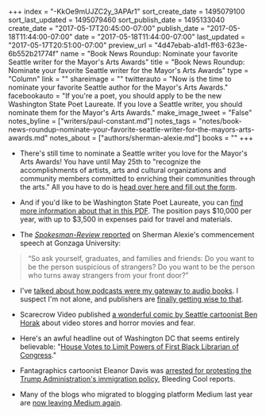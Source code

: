 +++
index = "-KkOe9mUJZC2y_3APAr1"
sort_create_date = 1495079100
sort_last_updated = 1495079460
sort_publish_date = 1495133040
create_date = "2017-05-17T20:45:00-07:00"
publish_date = "2017-05-18T11:44:00-07:00"
date = "2017-05-18T11:44:00-07:00"
last_updated = "2017-05-17T20:51:00-07:00"
preview_url = "4d47ebab-a1d1-ff63-623e-6b552b21774f"
name = "Book News Roundup: Nominate your favorite Seattle writer for the Mayor's Arts Awards"
title = "Book News Roundup: Nominate your favorite Seattle writer for the Mayor's Arts Awards"
type = "Column"
link = ""
shareimage = ""
twitterauto = "Now is the time to nominate your favorite Seattle author for the Mayor's Arts Awards."
facebookauto = "If you're a poet, you should apply to be the new Washington State Poet Laureate. If you love a Seattle writer, you should nominate them for the Mayor's Arts Awards."
make_image_tweet = "False"
notes_byline = ["writers/paul-constant.md"]
notes_tags = "notes/book-news-roundup-nominate-your-favorite-seattle-writer-for-the-mayors-arts-awards.md"
notes_about = ["authors/sherman-alexie.md"]
books = ""
+++
* There's still time to nominate a Seattle writer you love for the Mayor's Arts Awards! You have until May 25th to "recognize the accomplishments of artists, arts and cultural organizations and community members committed to enriching their communities through the arts." All you have to do is [head over here and fill out the form](https://www.surveymonkey.com/r/7BJVQWJ).

* And if you'd like to be Washington State Poet Laureate, you can [find more information about that in this PDF](https://www.humanities.org/wp-content/uploads/2017/05/PL-Application-2017.pdf). The position pays $10,000 per year, with up to $3,500 in expenses paid for travel and materials.

* The [*Spokesman-Review* reported](http://www.spokesman.com/stories/2017/may/14/at-gonzaga-commencement-speaker-sherman-alexie-tel/) on Sherman Alexie's commencement speech at Gonzaga University:

<blockquote>“So ask yourself, graduates, and families and friends: Do you want to be the person suspicious of strangers? Do you want to be the person who turns away strangers from your front door?”</blockquote>

* I've [talked about how podcasts were my gateway to audio books](http://www.seattlereviewofbooks.com/reviews/with-a-single-step/). I suspect I'm not alone, and publishers are [finally getting wise to that](http://one.npr.org/?sharedMediaId=528730680:528730681).

* Scarecrow Video published [a wonderful comic by Seattle cartoonist Ben Horak](http://blog.scarecrow.com/fear-rental-a-video-store-comic/) about video stores and horror movies and fear.

* Here's an awful headline out of Washington DC that seems entirely believable: "[House Votes to Limit Powers of First Black Librarian of Congress](http://www.blackpressusa.com/house-votes-to-limit-powers-of-first-black-librarian-of-congress/)." 

* Fantagraphics cartoonist Eleanor Davis was [arrested for protesting the Trump Administration's immigration policy](https://www.bleedingcool.com/2017/05/16/comic-book-artist-eleanor-davis-arrested-protesting-immigration-policy-georgia-board-regents-meeting/), Bleeding Cool reports.

* Many of the blogs who migrated to blogging platform Medium last year are [now leaving Medium again](http://www.poynter.org/2017/after-being-wooed-by-medium-some-publishers-are-beginning-to-leave/459998/).

